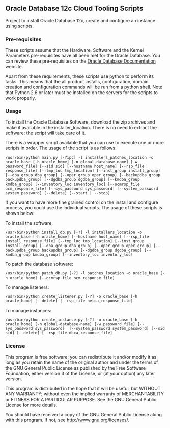 ## Oracle Database 12c Cloud Tooling Scripts
Project to install Oracle Database 12c, create and configure an instance using scripts.

### Pre-requisites
These scripts assume that the Hardware, Software and the Kernel Parameters pre-requisites have all been met for the Oracle Database. You can review these pre-requisites on the [Oracle Database Documentation][oradocs] website.

Apart from these requirements, these scripts use python to perform its tasks. This means that the all product installs, configuration, domain creation and configuration commands will be run from a python shell. Note that Python 2.6 or later must be installed on the servers for the scripts to work properly.

### Usage
To install the Oracle Database Software, download the zip archives and make it available in the installer_location. There is no need to extract the software; the script will take care of it.

There is a wrapper script available that you can use to execute one or more scripts in order. The usage of the script is as follows:

`/usr/bin/python main.py [-?ipc] -l installers_patches_location -o oracle_base [-h oracle_home] [-n global-database-name] [-w password_file] [--sid sid] [--hostname host_name] [--rsp_file response_file] [--tmp_loc tmp_location] [--inst_group install_group] [--dba_group dba_group] [--oper_group oper_group] [--backupdba_group backupdba_group] [--dgdba_group dgdba_group] [--kmdba_group kmdba_group] [--inventory_loc inventory_loc] [--ocmrsp_file ocm_response_file] [--sys_password sys_password] [--system_password system_password] [--delete] [--start | --stop]`

If you want to have more fine grained control on the install and configure process, you could use the individual scripts. The usage of these scripts is shown below:

To install the software:

`/usr/bin/python install_db.py [-?] -l installers_location -o oracle_base [-h oracle_home] [--hostname host_name] [--rsp_file install_response_file] [--tmp_loc tmp_location] [--inst_group install_group] [--dba_group dba_group] [--oper_group oper_group] [--backupdba_group backupdba_group] [--dgdba_group dgdba_group] [--kmdba_group kmdba_group] [--inventory_loc inventory_loc]`

To patch the database software:

`/usr/bin/python patch_db.py [-?] -l patches_location -o oracle_base [-h oracle_home] [--ocmrsp_file ocm_response_file]`

To manage listeners:

`/usr/bin/python create_listener.py [-?] -o oracle_base [-h oracle_home] [--delete] [--rsp_file netca_response_file]`

To manage instances:

`/usr/bin/python create_instance.py [-?] -o oracle_base [-h oracle_home] [-n global-database-name] [-w password_file] [--sys_password sys_password]  [--system_password system_password] [--sid sid] [--delete] [--rsp_file dbca_response_file]`

### License
This program is free software: you can redistribute it and/or modify it as long as you retain the name of the original author and under the terms of the GNU General Public License as published by the Free Software Foundation, either version 3 of the License, or (at your option) any later version.

This program is distributed in the hope that it will be useful, but WITHOUT ANY WARRANTY; without even the implied warranty of MERCHANTABILITY or FITNESS FOR A PARTICULAR PURPOSE.  See the GNU General Public License for more details.

You should have received a copy of the GNU General Public License along with this program.  If not, see <http://www.gnu.org/licenses/>.

[oradocs]: http://docs.oracle.com/database/121/LADBI/chklist.htm#LADBI8045 "Oracle Database Documentation"
